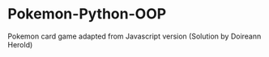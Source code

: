 # Pokemon-Python-OOP
Pokemon card game adapted from Javascript version (Solution by Doireann Herold)
